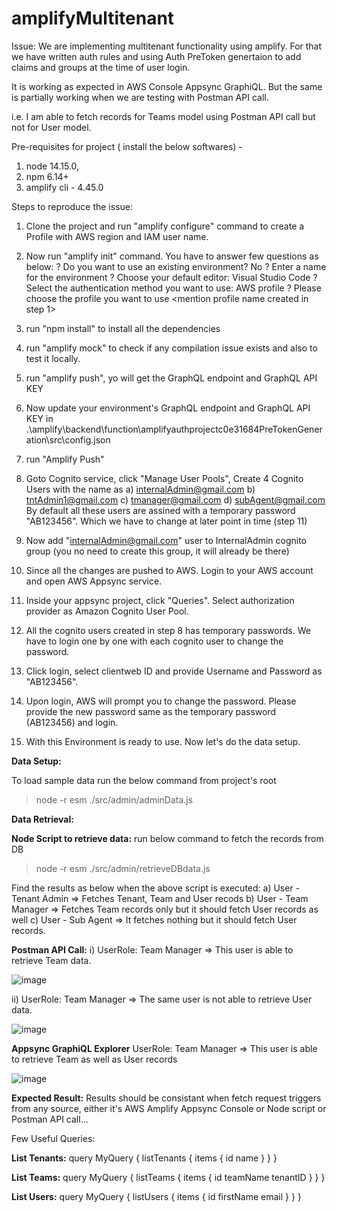 # amplifyMultitenant

Issue: 
We are implementing multitenant functionality using amplify. For that we have written auth rules and using Auth PreToken genertaion to add claims and groups at the time of user login.

It is working as expected in AWS Console Appsync GraphiQL. But the same is partially working when we are testing with Postman API call.

i.e. I am able to fetch records for Teams model using Postman API call but not for User model.

Pre-requisites for project ( install the below softwares) - 
1) node 14.15.0,
2) npm 6.14+
3) amplify cli - 4.45.0

Steps to reproduce the issue:

1) Clone the project and run "amplify configure" command to create a Profile with AWS region and IAM user name.
2) Now run "amplify init" command. You have to answer few questions as below:
    ? Do you want to use an existing environment? No
    ? Enter a name for the environment <provide an env name other than dev>
    ? Choose your default editor: Visual Studio Code
    ? Select the authentication method you want to use: AWS profile
    ? Please choose the profile you want to use <mention profile name created in step 1>

3) run "npm install" to install all the dependencies
4) run "amplify mock" to check if any compilation issue exists and also to test it locally.
5) run "amplify push", yo will get the GraphQL endpoint and GraphQL API KEY
6) Now update your environment's GraphQL endpoint and GraphQL API KEY in .\amplify\backend\function\amplifyauthprojectc0e31684PreTokenGeneration\src\config.json
7) run "Amplify Push"
8) Goto Cognito service, click "Manage User Pools", Create 4 Cognito Users with the name as
    a) internalAdmin@gmail.com
    b) tntAdmin1@gmail.com
    c) tmanager@gmail.com
    d) subAgent@gmail.com
   By default all these users are assined with a temporary password "AB123456". Which we have to change at later point in time (step 11)
9) Now add "internalAdmin@gmail.com" user to InternalAdmin cognito group (you no need to create this group, it will already be there)
9)  Since all the changes are pushed to AWS. Login to your AWS account and open AWS Appsync service. 
10) Inside your appsync project, click "Queries". Select authorization provider as Amazon Cognito User Pool.
11) All the cognito users created in step 8 has temporary passwords. We have to login one by one with each cognito user to change the password.
12) Click login, select clientweb ID and provide Username and Password as "AB123456".
13) Upon login, AWS will prompt you to change the password. Please provide the new password same as the temporary password (AB123456) and login.
14) With this Environment is ready to use. Now let's do the data setup.

**Data Setup:**

To load sample data run the below command from project's root
  > node -r esm ./src/admin/adminData.js
  
**Data Retrieval:**

**Node Script to retrieve data:**
run below command to fetch the records from DB
  > node -r esm ./src/admin/retrieveDBdata.js
  
Find the results as below when the above script is executed:
    a) User - Tenant Admin => Fetches Tenant, Team and User recods
    b) User - Team Manager => Fetches Team records only but it should fetch User records as well
    c) User - Sub Agent => It fetches nothing but it should fetch User records.
    
**Postman API Call:**
i) UserRole: Team Manager => This user is able to retrieve Team data.

![image](https://user-images.githubusercontent.com/68864040/113997229-90087100-9875-11eb-8681-ba93f95c0f80.png)

ii) UserRole: Team Manager => The same user is not able to retrieve User data.

![image](https://user-images.githubusercontent.com/68864040/113997477-ce9e2b80-9875-11eb-87a4-6bbc95ba4e3e.png)

**Appsync GraphiQL Explorer**
UserRole: Team Manager => This user is able to retrieve Team as well as User records

![image](https://user-images.githubusercontent.com/68864040/113997903-32285900-9876-11eb-8229-2273c3764dee.png)

**Expected Result:**
Results should be consistant when fetch request triggers from any source, either it's AWS Amplify Appsync Console or Node script or Postman API call...

Few Useful Queries:

**List Tenants:**
query MyQuery {
  listTenants {
    items {
      id
      name
    }
  }
}

**List Teams:**
query MyQuery {
  listTeams {
    items {
      id
      teamName
      tenantID
    }
  }
}

**List Users:**
query MyQuery {
  listUsers {
    items {
      id
      firstName
      email
    }
  }
}

